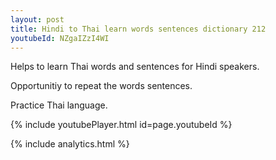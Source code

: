 ```yaml
---
layout: post
title: Hindi to Thai learn words sentences dictionary 212 
youtubeId: NZgaIZzI4WI
---
```

 
 
Helps to learn Thai words and sentences for Hindi speakers.

Opportunitiy to repeat the words sentences. 

Practice Thai language. 
 
{% include youtubePlayer.html id=page.youtubeId %}
 
 
{% include analytics.html %}